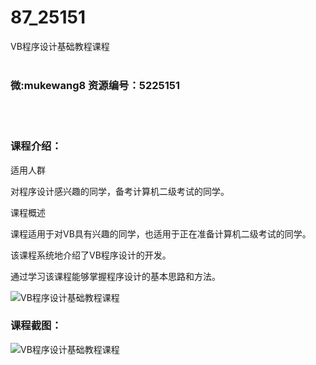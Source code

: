 # 87_25151
VB程序设计基础教程课程
<br/></br>
<h3>微:mukewang8 资源编号：5225151</h3>
<br/></br>
<h3>课程介绍：</h3>
<p>适用人群</p>
<p>对程序设计感兴趣的同学，备考计算机二级考试的同学。</p>
<p>课程概述</p>
<p>课程适用于对VB具有兴趣的同学，也适用于正在准备计算机二级考试的同学。</p>
<p>该课程系统地介绍了<a title="查看与 VB程序 相关的文章" target="_blank">VB程序</a>设计的开发。</p>
<p>通过学习该课程能够掌握程序设计的基本思路和方法。</p>
<p><img src="https://www.ko996.com/wp-content/uploads/img/2022/07/1-29-300x159.png" alt="VB程序设计基础教程课程"></p>
<div class="info-desc">
<h3>课程截图：</h3>
<p><img src="https://www.ko996.com/wp-content/uploads/img/2022/07/2-26.png" alt="VB程序设计基础教程课程"></p>


			
</div>

